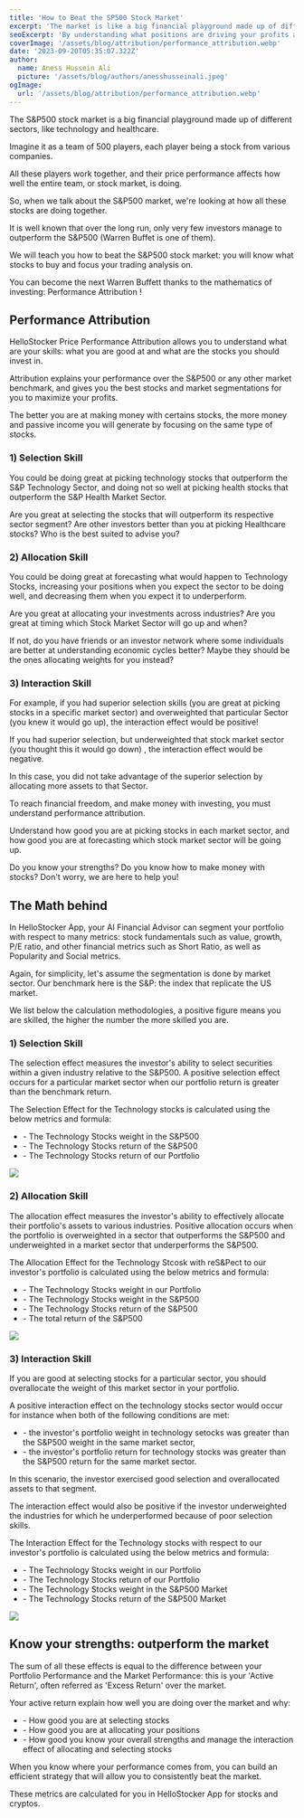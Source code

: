 ```yaml
---
title: 'How to Beat the SP500 Stock Market'
excerpt: 'The market is like a big financial playground made up of different industries, like technology and healthcare. Imagine it as a team of 500 players, each player being a stock from various companies. All these players work together, and their performance affects how well the entire team, or market, is doing. Performance Attribution Analytics tell you what Industries and Stocks you should Buy. Did you miss on Tesla, Nvidia and Roblox? We will teach you how to become the next Warren Buffett and beat the stock market.'
seoExcerpt: 'By understanding what positions are driving your profits and practising with Virtual Trading, you can become the next Warren Buffett and learn how to beat the stock market.'
coverImage: '/assets/blog/attribution/performance_attribution.webp'
date: '2023-09-20T05:35:07.322Z'
author:
  name: Aness Hussein Ali
  picture: '/assets/blog/authors/anesshusseinali.jpeg'
ogImage:
  url: '/assets/blog/attribution/performance_attribution.webp'
---
```



The S&P500 stock market is a big financial playground made up of different sectors, like technology and healthcare. 

Imagine it as a team of 500 players, each player being a stock from various companies. 

All these players work together, and their price performance affects how well the entire team, or stock market, is doing. 

So, when we talk about the S&P500 market, we're looking at how all these stocks are doing together.

It is well known that over the long run, only very few investors manage to outperform the S&P500 (Warren Buffet is one of them).

We will teach you how to beat the S&P500 stock market: you will know what stocks to buy and focus your trading analysis on.

You can become the next Warren Buffett thanks to the mathematics of investing: Performance Attribution !

## **Performance Attribution**


HelloStocker Price Performance Attribution allows you to understand what are your skills: what you are good at and what are the stocks you should invest in.

Attribution explains your performance over the S&P500 or any other market benchmark, and gives you the best stocks and market segmentations for you to maximize your profits. 

The better you are at making money with certains stocks, the more money and passive income you will generate by focusing on the same type of stocks. 

### **1) Selection Skill**

You could be doing great at picking technology stocks that outperform the S&P Technology Sector, and doing not so well at picking health stocks that outperform the S&P Health Market Sector.

Are you great at selecting the stocks that will outperform its respective sector segment? Are other investors better than you at picking Healthcare stocks? Who is the best suited to advise you?

### **2) Allocation Skill**

You could be doing great at forecasting what would happen to Technology Stocks, increasing your positions when you expect the sector to be doing well, and decreasing them when you expect it to underperform.

Are you great at allocating your investments across industries? Are you great at timing which Stock Market Sector will go up and when?

If not, do you have friends or an investor network where some individuals are better at understanding economic cycles better? Maybe they should be the ones allocating weights for you instead? 

### **3) Interaction Skill**

For example, if you had superior selection skills (you are great at picking stocks in a specific market sector) and overweighted that particular Sector (you knew it would go up), the interaction effect would be positive! 

If you had superior selection, but underweighted that stock market sector (you thought this it would go down) , the interaction effect would be negative.

In this case, you did not take advantage of the superior selection by allocating more assets to that Sector. 

To reach financial freedom, and make money with investing, you must understand performance attribution.

Understand how good you are at picking stocks in each market sector, and how good you are at forecasting which stock market sector will be going up.

Do you know your strengths? Do you know how to make money with stocks? Don't worry, we are here to help you!


## **The Math behind**

In HelloStocker App, your AI Financial Advisor can segment your portfolio with respect to many metrics: stock fundamentals such as value, growth, P/E ratio, and other financial metrics such as Short Ratio, as well as Popularity and Social metrics.


Again, for simplicity, let's assume the segmentation is done by market sector. Our benchmark here is the S&P: the index that replicate the US market.


We list below the calculation methodologies, a positive figure means you are skilled, the higher the number the more skilled you are.


### **1) Selection Skill**



The selection effect measures the investor's ability to select securities within a given
industry relative to the S&P500. A positive selection effect occurs for a particular market sector when our portfolio return is greater than the benchmark return.


The Selection Effect for the Technology stocks is calculated using the below metrics and formula:



* \-  The Technology Stocks weight in the S&P500
* \-  The Technology Stocks return of the S&P500
* \-  The Technology Stocks return of our Portfolio

![](/assets/blog/attribution/attributionselectionskills.png)

### **2) Allocation Skill**


The allocation effect measures the investor's ability to effectively allocate their portfolio's assets to various industries.
Positive allocation occurs when the portfolio is overweighted in a sector that outperforms the S&P500 and underweighted in
a market sector that underperforms the S&P500.


The Allocation Effect for the Technology Stcosk with reS&Pect to our investor's portfolio is calculated using the below metrics and formula:



* \-  The Technology Stocks weight in our Portfolio
* \-  The Technology Stocks weight in the S&P500
* \-  The Technology Stocks return of the S&P500
* \-  The total return of the S&P500

![](/assets/blog/attribution/attributionallocationskill.png)  


### **3) Interaction Skill**


If you are good at selecting stocks for a particular sector, you should overallocate the weight of this market sector in your portfolio.

A positive interaction effect on the technology stocks sector would occur for instance when both of the following conditions are met:  

* \-  the investor's portfolio weight in technology setocks was greater than the S&P500 weight in the same market sector,
* \-  the investor's portfolio return for technology stocks was greater than the S&P500 return for the same market sector.

In this scenario, the investor exercised good selection and overallocated assets to that segment.

The interaction effect would also be positive if the investor underweighted the industries for which he underperformed because of poor selection skills.

The Interaction Effect for the Technology stocks with respect to our investor's portfolio is calculated using the below metrics and formula:



* \-  The Technology Stocks weight in our Portfolio
* \-  The Technology Stocks return of our Portfolio
* \-  The Technology Stocks weight in the S&P500 Market
* \-  The Technology Stocks return of the S&P500 Market

![](/assets/blog/attribution/attributioninteractionskills.png)


## **Know your strengths: outperform the market**

The sum of all these effects is equal to the difference between your Portfolio Performance and the Market Performance: this is your 'Active Return', often referred as 'Excess Return' over the market.

Your active return explain how well you are doing over the market and why:

* \-  How good you are at selecting stocks
* \-  How good you are at allocating your positions
* \-  How good you know your overall strengths and manage the interaction effect of allocating and selecting stocks

When you know where your performance comes from, you can build an efficient strategy that will allow you to consistently beat the market.

These metrics are calculated for you in HelloStocker App for stocks and cryptos.








